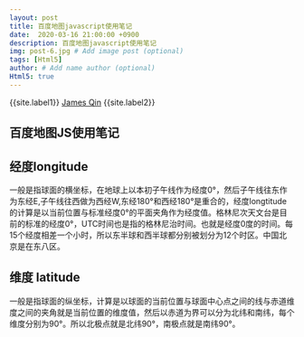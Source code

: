 ```yaml
---
layout: post
title: 百度地图javascript使用笔记
date:  2020-03-16 21:00:00 +0900
description: 百度地图javascript使用笔记
img: post-6.jpg # Add image post (optional)
tags: [Html5]
author: # Add name author (optional)
Html5: true
---
```


{{site.label1}} <a href="https://qinyua.github.io/" target="\_blank">James Qin</a> {{site.label2}}

## 百度地图JS使用笔记

## 经度longitude

一般是指球面的横坐标，在地球上以本初子午线作为经度0°，然后子午线往东作为东经E,子午线往西做为西经W,东经180°和西经180°是重合的，经度longtitude的计算是以当前位置与标准经度0°的平面夹角作为经度值。格林尼次天文台是目前的标准的经度0°，UTC时间也是指的格林尼治时间。也就是经度0度的时间。每15个经度相差一个小时，所以东半球和西半球都分别被划分为12个时区。中国北京是在东八区。

## 维度 latitude

一般是指球面的纵坐标，计算是以球面的当前位置与球面中心点之间的线与赤道维度之间的夹角就是当前位置的维度值，然后以赤道为界可以分为北纬和南纬，每个维度分别为90°。所以北极点就是北纬90°，南极点就是南纬90°。

